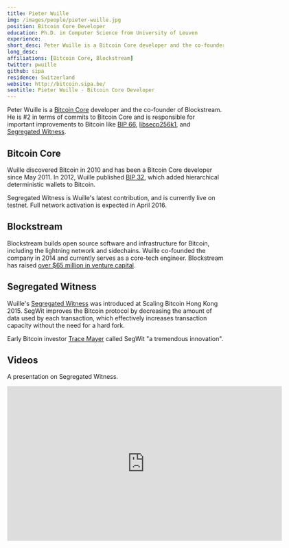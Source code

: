 ```yaml
---
title: Pieter Wuille
img: /images/people/pieter-wuille.jpg
position: Bitcoin Core Developer
education: Ph.D. in Computer Science from University of Leuven
experience:
short_desc: Peter Wuille is a Bitcoin Core developer and the co-founder of Blockstream.
long_desc:
affiliations: [Bitcoin Core, Blockstream]
twitter: pwuille
github: sipa
residence: Switzerland
website: http://bitcoin.sipa.be/
seotitle: Pieter Wuille - Bitcoin Core Developer
---
```

Peter Wuille is a [Bitcoin Core](/bitcoin-core/) developer and the co-founder of Blockstream. He is #2 in terms of commits to Bitcoin Core and is responsible for important improvements to Bitcoin like [BIP 66](https://github.com/bitcoin/bips/blob/master/bip-0066.mediawiki), [libsecp256k1](https://github.com/bitcoin/secp256k1), and [Segregated Witness](https://github.com/bitcoin/bips/blob/master/bip-0141.mediawiki).

## Bitcoin Core

Wuille discovered Bitcoin in 2010 and has been a Bitcoin Core developer since May 2011. In 2012, Wuille published [BIP 32](https://github.com/bitcoin/bips/blob/master/bip-0032.mediawiki), which added  hierarchical deterministic wallets to Bitcoin.

Segregated Witness is Wuille's latest contribution, and is currently live on testnet. Full network activation is expected in April 2016.

## Blockstream

Blockstream builds open source software and infrastructure for Bitcoin, including the lightning network and sidechains. Wuille co-founded the company in 2014 and currently serves as a core-tech engineer. Blockstream has raised [over $65 million in venture capital](/en/venture-capital-investments-in-bitcoin-and-blockchain-companies/).

## Segregated Witness

Wuille's [Segregated Witness](https://github.com/bitcoin/bips/blob/master/bip-0141.mediawiki) was introduced at Scaling Bitcoin Hong Kong 2015. SegWit improves the Bitcoin protocol by decreasing the amount of data used by each transaction, which effectively increases transaction capacity without the need for a hard fork.

Early Bitcoin investor [Trace Mayer](/trace-mayer-bitcoin-expert/) called SegWit "a tremendous innovation".

## Videos

A presentation on Segregated Witness.

<iframe width="640" height="360" src="https://www.youtube.com/embed/NOYNZB5BCHM" frameborder="0" allowfullscreen></iframe>
